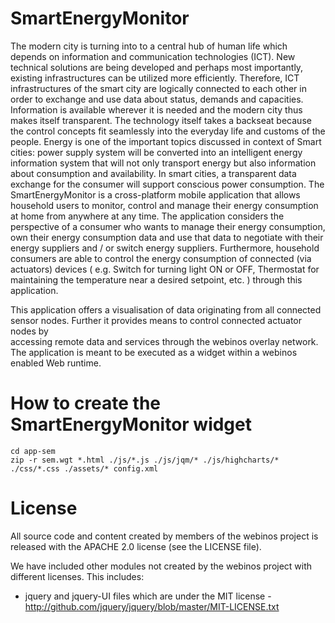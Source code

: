 SmartEnergyMonitor
==================

The modern city is turning into to a central hub of human life which depends on information and communication technologies (ICT). New technical solutions are being developed and perhaps most importantly, existing infrastructures can be utilized more efficiently. Therefore, ICT infrastructures of the smart city are logically connected to each other in order to exchange and use data about status, demands and capacities. Information is available wherever it is needed and the modern city thus makes itself transparent. The technology itself takes a backseat because the control concepts fit seamlessly into the everyday life and customs of the people. Energy is one of the important topics discussed in context of Smart cities: power supply system will be converted into an intelligent energy information system that will not only transport energy but also information about consumption and availability. In smart cities, a transparent data exchange for the consumer will support conscious power consumption. The SmartEnergyMonitor is a cross-platform mobile application that allows household users to monitor, control and manage their energy consumption at home from anywhere at any time. The application considers the perspective of a consumer who wants to manage their energy consumption, own their energy consumption data and use that data to negotiate with their energy suppliers and / or switch energy suppliers. Furthermore, household consumers are able to control the energy consumption of connected (via actuators) devices ( e.g. Switch for turning light ON or OFF, Thermostat for maintaining the temperature near a desired setpoint, etc. ) through this application.

This application offers a visualisation of data originating from all connected sensor nodes. Further it provides means to control connected actuator nodes by  
accessing remote data and services through the webinos overlay network. The application is meant to be executed as a widget within a webinos enabled Web runtime.
 
How to create the SmartEnergyMonitor widget
===========================================

    cd app-sem
    zip -r sem.wgt *.html ./js/*.js ./js/jqm/* ./js/highcharts/* ./css/*.css ./assets/* config.xml 

License
=======

All source code and content created by members of the webinos project is 
released with the APACHE 2.0 license (see the LICENSE file).

We have included other modules not created by the webinos project 
with different licenses.  This includes:

 * jquery and jquery-UI files which are under the MIT license - 
   http://github.com/jquery/jquery/blob/master/MIT-LICENSE.txt 
